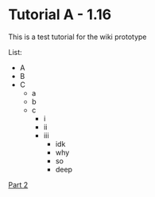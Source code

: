 # Tutorial A - 1.16

This is a test tutorial for the wiki prototype

List:
- A
- B
- C
  - a
  - b
  - c
    - i
    - ii
    - iii
      - idk
      - why
      - so
      - deep

[Part 2](./tutorial-a-part-2/index.html)